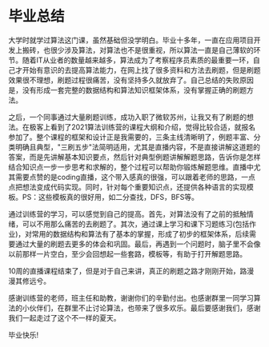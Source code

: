 # 毕业总结

  大学时就学过算法这门课，虽然基础但没学明白。毕业十多年，一直在应用项目开发上搬砖，也很少涉及算法，对算法也不是很重视，所以算法一直是自己薄软的环节。随着IT从业者的数量越来越多，算法成为了考察程序员素质的最重要一环，自己才开始有意识的去提高算法能力，在网上找了很多资料和方法去刷题，但是刷题效果很不理想，刷题过程很痛苦，没有坚持多久就放弃了。自己总结的失败原因是，没有形成一套完整的数据结构和算法知识框架体系，没有掌握正确的刷题方法。   

  之后，一个同事通过大量刷题训练，成功入职了微软苏州，让我又有了刷题的想法。在极客上看到了2021算法训练营的课程大纲和介绍，觉得比较合适，就报名参加了。整个课程的框架和设计正是我需要的，三条主线清晰明了，例题丰富、分类明确且典型，"三刷五步"法简明适用，尤其是直播内容，不是直接讲解这道题的答案，而是先讲解基本知识要点，然后针对典型例题讲解解题思路，告诉你是怎样结合知识点一步一步思考和求解的，整个过程可以帮助你锻炼解题思维。直播中尤其需要点赞的是coding直播，这个带入感真的很强，可以跟着老师的思路，一点点把想法变成代码实现。同时，针对每个重要知识点，还提供各种语言的实现模板。PS：这些模板真的很好用，如二分查找，DFS，BFS等。   

  通过训练营的学习，可以感觉到自己的提高。首先，对算法没有了之前的抵触情绪，可以不用那么痛苦的去刷题了。其次，通过课上学习和课下习题练习(包括作业)，对常用的数据结构和算法有了基本的掌握，形成了初步的框架体系，后续需要通过大量的刷题去更多的体会和巩固。最后，再遇到一个问题时，脑子里不会像以前那样一片空白，至少会回想起一些套路，模板等，有助于打开解题思路。   

  10周的直播课程结束了，但是对于自己来讲，真正的刷题之路才刚刚开始，路漫漫其修远兮。   

  感谢训练营的老师，班主任和助教，谢谢你们的辛勤付出。也感谢群里一同学习算法的小伙伴们，在群里不止讨论算法，也带来了很多欢乐。最后要感谢我们，感谢我们一起走过了这个不一样的夏天。  

  毕业快乐!